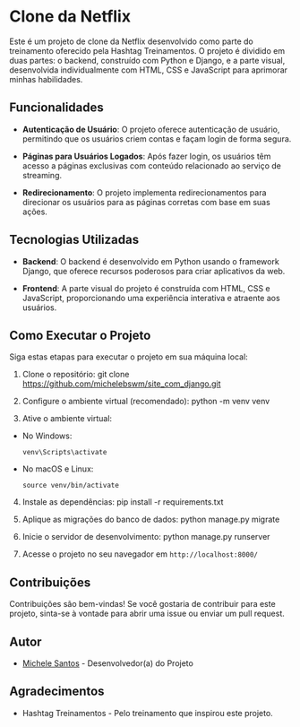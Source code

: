# Clone da Netflix

Este é um projeto de clone da Netflix desenvolvido como parte do treinamento oferecido pela Hashtag Treinamentos. O projeto é dividido em duas partes: o backend, construído com Python e Django, e a parte visual, desenvolvida individualmente com HTML, CSS e JavaScript para aprimorar minhas habilidades.

## Funcionalidades

- **Autenticação de Usuário**: O projeto oferece autenticação de usuário, permitindo que os usuários criem contas e façam login de forma segura.

- **Páginas para Usuários Logados**: Após fazer login, os usuários têm acesso a páginas exclusivas com conteúdo relacionado ao serviço de streaming.

- **Redirecionamento**: O projeto implementa redirecionamentos para direcionar os usuários para as páginas corretas com base em suas ações.

## Tecnologias Utilizadas

- **Backend**: O backend é desenvolvido em Python usando o framework Django, que oferece recursos poderosos para criar aplicativos da web.

- **Frontend**: A parte visual do projeto é construída com HTML, CSS e JavaScript, proporcionando uma experiência interativa e atraente aos usuários.

## Como Executar o Projeto

Siga estas etapas para executar o projeto em sua máquina local:

1. Clone o repositório:
git clone https://github.com/michelebswm/site_com_django.git


2. Configure o ambiente virtual (recomendado):
python -m venv venv


3. Ative o ambiente virtual:
- No Windows:
  ```
  venv\Scripts\activate
  ```
- No macOS e Linux:
  ```
  source venv/bin/activate
  ```

4. Instale as dependências:
pip install -r requirements.txt


5. Aplique as migrações do banco de dados:
python manage.py migrate


6. Inicie o servidor de desenvolvimento:
python manage.py runserver


7. Acesse o projeto no seu navegador em `http://localhost:8000/`

## Contribuições

Contribuições são bem-vindas! Se você gostaria de contribuir para este projeto, sinta-se à vontade para abrir uma issue ou enviar um pull request.

## Autor

- [Michele Santos](https://github.com/michelebswm) - Desenvolvedor(a) do Projeto

## Agradecimentos

- Hashtag Treinamentos - Pelo treinamento que inspirou este projeto.

